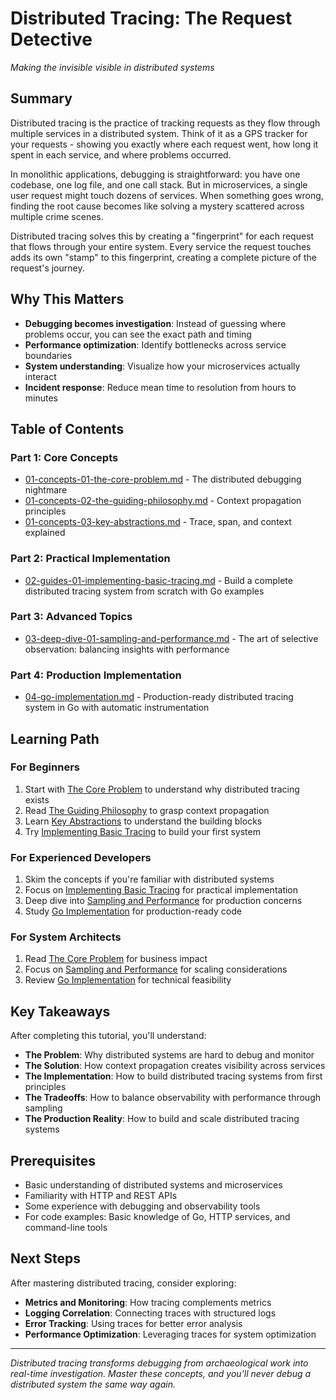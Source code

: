 # Distributed Tracing: The Request Detective

*Making the invisible visible in distributed systems*

## Summary

Distributed tracing is the practice of tracking requests as they flow through multiple services in a distributed system. Think of it as a GPS tracker for your requests - showing you exactly where each request went, how long it spent in each service, and where problems occurred.

In monolithic applications, debugging is straightforward: you have one codebase, one log file, and one call stack. But in microservices, a single user request might touch dozens of services. When something goes wrong, finding the root cause becomes like solving a mystery scattered across multiple crime scenes.

Distributed tracing solves this by creating a "fingerprint" for each request that flows through your entire system. Every service the request touches adds its own "stamp" to this fingerprint, creating a complete picture of the request's journey.

## Why This Matters

- **Debugging becomes investigation**: Instead of guessing where problems occur, you can see the exact path and timing
- **Performance optimization**: Identify bottlenecks across service boundaries
- **System understanding**: Visualize how your microservices actually interact
- **Incident response**: Reduce mean time to resolution from hours to minutes

## Table of Contents

### Part 1: Core Concepts
- [01-concepts-01-the-core-problem.md](01-concepts-01-the-core-problem.md) - The distributed debugging nightmare
- [01-concepts-02-the-guiding-philosophy.md](01-concepts-02-the-guiding-philosophy.md) - Context propagation principles
- [01-concepts-03-key-abstractions.md](01-concepts-03-key-abstractions.md) - Trace, span, and context explained

### Part 2: Practical Implementation
- [02-guides-01-implementing-basic-tracing.md](02-guides-01-implementing-basic-tracing.md) - Build a complete distributed tracing system from scratch with Go examples

### Part 3: Advanced Topics
- [03-deep-dive-01-sampling-and-performance.md](03-deep-dive-01-sampling-and-performance.md) - The art of selective observation: balancing insights with performance

### Part 4: Production Implementation
- [04-go-implementation.md](04-go-implementation.md) - Production-ready distributed tracing system in Go with automatic instrumentation

## Learning Path

### For Beginners
1. Start with [The Core Problem](01-concepts-01-the-core-problem.md) to understand why distributed tracing exists
2. Read [The Guiding Philosophy](01-concepts-02-the-guiding-philosophy.md) to grasp context propagation
3. Learn [Key Abstractions](01-concepts-03-key-abstractions.md) to understand the building blocks
4. Try [Implementing Basic Tracing](02-guides-01-implementing-basic-tracing.md) to build your first system

### For Experienced Developers
1. Skim the concepts if you're familiar with distributed systems
2. Focus on [Implementing Basic Tracing](02-guides-01-implementing-basic-tracing.md) for practical implementation
3. Deep dive into [Sampling and Performance](03-deep-dive-01-sampling-and-performance.md) for production concerns
4. Study [Go Implementation](04-go-implementation.md) for production-ready code

### For System Architects
1. Read [The Core Problem](01-concepts-01-the-core-problem.md) for business impact
2. Focus on [Sampling and Performance](03-deep-dive-01-sampling-and-performance.md) for scaling considerations
3. Review [Go Implementation](04-go-implementation.md) for technical feasibility

## Key Takeaways

After completing this tutorial, you'll understand:

- **The Problem**: Why distributed systems are hard to debug and monitor
- **The Solution**: How context propagation creates visibility across services
- **The Implementation**: How to build distributed tracing systems from first principles
- **The Tradeoffs**: How to balance observability with performance through sampling
- **The Production Reality**: How to build and scale distributed tracing systems

## Prerequisites

- Basic understanding of distributed systems and microservices
- Familiarity with HTTP and REST APIs
- Some experience with debugging and observability tools
- For code examples: Basic knowledge of Go, HTTP services, and command-line tools

## Next Steps

After mastering distributed tracing, consider exploring:
- **Metrics and Monitoring**: How tracing complements metrics
- **Logging Correlation**: Connecting traces with structured logs
- **Error Tracking**: Using traces for better error analysis
- **Performance Optimization**: Leveraging traces for system optimization

---

*Distributed tracing transforms debugging from archaeological work into real-time investigation. Master these concepts, and you'll never debug a distributed system the same way again.*